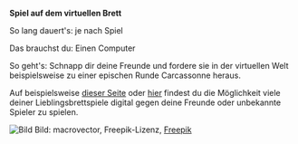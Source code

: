 **Spiel auf dem virtuellen Brett**

So lang dauert's: je nach Spiel

Das brauchst du: Einen Computer

So geht's: Schnapp dir deine Freunde und fordere sie in der virtuellen Welt beispielsweise zu einer epischen Runde Carcassonne heraus. 

Auf beispielsweise [dieser Seite](https://www.brettspielnetz.de/) oder [hier](http://www.brettspielwelt.de/) findest du die Möglichkeit viele deiner Lieblingsbrettspiele digital gegen deine Freunde oder unbekannte Spieler zu spielen.

![Bild](https://image.freepik.com/vektoren-kostenlos/brettspiele-isometrische-icons-set_1284-26281.jpg)
Bild: macrovector, Freepik-Lizenz, [Freepik](https://de.freepik.com/vektoren-kostenlos/brettspiele-isometrische-icons-set_6438637.htm#page=1&query=Spiele&position=1)
